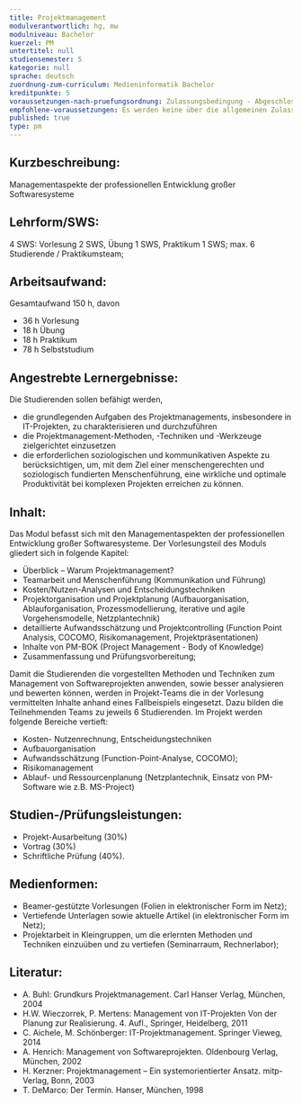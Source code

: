 ```yaml
---
title: Projektmanagement
modulverantwortlich: hg, mw
modulniveau: Bachelor
kuerzel: PM
untertitel: null
studiensemester: 5
kategorie: null
sprache: deutsch
zuordnung-zum-curriculum: Medieninformatik Bachelor
kreditpunkte: 5
voraussetzungen-nach-pruefungsordnung: Zulassungsbedingung - Abgeschlossenes Grundstudium; Sonst keine besonderen Voraussetzungen;
empfohlene-voraussetzungen: Es werden keine über die allgemeinen Zulassungsvoraussetzungen hinausgehende fachlichen Voraussetzungen gefordert, jedoch sollten Engagement, Motivation, Toleranz, Bereitschaft zur Teamarbeit mitgebracht werden.
published: true
type: pm
---
```


## Kurzbeschreibung:
Managementaspekte der professionellen Entwicklung großer Softwaresysteme

## Lehrform/SWS: 
4 SWS: Vorlesung 2 SWS, Übung 1 SWS, Praktikum 1 SWS; max. 6 Studierende / Praktikumsteam;

## Arbeitsaufwand: 
Gesamtaufwand 150 h, davon 

* 36 h Vorlesung
* 18 h Übung
* 18 h Praktikum
* 78 h Selbststudium

## Angestrebte Lernergebnisse:
Die Studierenden sollen befähigt werden, 

- die grundlegenden Aufgaben des Projektmanagements, insbesondere in IT-Projekten, zu charakterisieren und durchzuführen
- die Projektmanagement-Methoden, -Techniken und -Werkzeuge zielgerichtet einzusetzen
- die erforderlichen soziologischen und kommunikativen Aspekte zu berücksichtigen, um, mit dem Ziel einer menschengerechten und soziologisch fundierten Menschenführung, eine wirkliche und optimale Produktivität bei komplexen Projekten erreichen zu können.


## Inhalt:
Das Modul befasst sich mit den Managementaspekten der professionellen Entwicklung großer Softwaresysteme. 
Der Vorlesungsteil des Moduls gliedert sich in folgende Kapitel: 

- Überblick – Warum Projektmanagement?
- Teamarbeit und Menschenführung (Kommunikation und Führung)
- Kosten/Nutzen-Analysen und Entscheidungstechniken
- Projektorganisation und Projektplanung (Aufbauorganisation, Ablauforganisation, Prozessmodellierung, iterative und agile Vorgehensmodelle, Netzplantechnik)
- detaillierte Aufwandsschätzung und Projektcontrolling (Function Point Analysis, COCOMO, Risikomanagement, Projektpräsentationen)
- Inhalte von PM-BOK (Project Management - Body of Knowledge)
- Zusammenfassung und Prüfungsvorbereitung;

Damit die Studierenden die vorgestellten Methoden und Techniken zum Management von Softwareprojekten anwenden, sowie besser analysieren und bewerten können, werden in Projekt-Teams die in der Vorlesung vermittelten Inhalte anhand eines Fallbeispiels eingesetzt. Dazu bilden die Teilnehmenden Teams zu jeweils 6 Studierenden. Im Projekt werden folgende Bereiche vertieft:

- Kosten- Nutzenrechnung, Entscheidungstechniken
- Aufbauorganisation
- Aufwandsschätzung (Function-Point-Analyse, COCOMO);
- Risikomanagement
- Ablauf- und Ressourcenplanung (Netzplantechnik, Einsatz von PM-Software wie z.B. MS-Project)

## Studien-/Prüfungsleistungen:
* Projekt-Ausarbeitung (30%)
* Vortrag (30%)
* Schriftliche Prüfung (40%).

## Medienformen:
* Beamer-gestützte Vorlesungen (Folien in elektronischer Form im Netz);
* Vertiefende Unterlagen sowie aktuelle Artikel (in elektronischer Form im Netz);
* Projektarbeit in Kleingruppen, um die erlernten Methoden und Techniken einzuüben und zu vertiefen (Seminarraum, Rechnerlabor);

## Literatur:
- A. Buhl: Grundkurs Projektmanagement. Carl Hanser Verlag, München, 2004
- H.W. Wieczorrek, P. Mertens: Management von IT-Projekten Von der Planung zur Realisierung. 4. Aufl., Springer, Heidelberg, 2011
- C. Aichele, M. Schönberger: IT-Projektmanagement. Springer Vieweg, 2014
- A. Henrich: Management von Softwareprojekten. Oldenbourg Verlag, München, 2002
- H. Kerzner: Projektmanagement – Ein systemorientierter Ansatz. mitp-Verlag, Bonn, 2003
- T. DeMarco: Der Termin. Hanser, München, 1998

